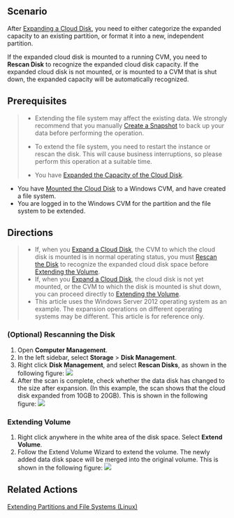 ## Scenario

After [Expanding a Cloud Disk](https://intl.cloud.tencent.com/document/product/362/5747), you need to either categorize the expanded capacity to an existing partition, or format it into a new, independent partition.

If the expanded cloud disk is mounted to a running CVM, you need to **Rescan Disk** to recognize the expanded cloud disk capacity.
If the expanded cloud disk is not mounted, or is mounted to a CVM that is shut down, the expanded capacity will be automatically recognized.

## Prerequisites
>- Extending the file system may affect the existing data. We strongly recommend that you manually [Create a Snapshot](https://intl.cloud.tencent.com/document/product/362/5755) to back up your data before performing the operation.
>- To extend the file system, you need to restart the instance or rescan the disk. This will cause business interruptions, so please perform this operation at a suitable time.
>
>- You have [Expanded the Capacity of the Cloud Disk](http://intl.cloud.tencent.com/document/product/362/5747).
- You have [Mounted the Cloud Disk](https://intl.cloud.tencent.com/document/product/362/5745) to a Windows CVM, and have created a file system.
- You are logged in to the Windows CVM for the partition and the file system to be extended.

## Directions
>- If, when you [Expand a Cloud Disk](https://intl.cloud.tencent.com/document/product/362/5747), the CVM to which the cloud disk is mounted is in normal operating status, you must [Rescan the Disk](#Scanning) to recognize the expanded cloud disk space before [Extending the Volume](#Extending).
>- If, when you [Expand a Cloud Disk](https://intl.cloud.tencent.com/document/product/362/5747), the cloud disk is not yet mounted, or the CVM to which the disk is mounted is shut down, you can proceed directly to [Extending the Volume](#Extending).
>- This article uses the Windows Server 2012 operating system as an example. The expansion operations on different operating systems may be different. This article is for reference only.

<span id="Scanning"></span>
### (Optional) Rescanning the Disk

1. Open **Computer Management**.
2. In the left sidebar, select **Storage** > **Disk Management**.
3. Right click **Disk Management**, and select **Rescan Disks**, as shown in the following figure:
![](https://main.qcloudimg.com/raw/4dcdd9f42a942cba2352c730090ba049.png)
4. After the scan is complete, check whether the data disk has changed to the size after expansion. (In this example, the scan shows that the cloud disk expanded from 10GB to 20GB). This is shown in the following figure:
![](https://main.qcloudimg.com/raw/6cbf3575b9ee5fd1a3620ddf87105789.jpg)

<span id="Extending"></span>
### Extending Volume

1. Right click anywhere in the white area of the disk space. Select **Extend Volume**.
2. Follow the Extend Volume Wizard to extend the volume. The newly added data disk space will be merged into the original volume. This is shown in the following figure:
![](https://main.qcloudimg.com/raw/a561eba48c0fb8e903981f2ea82ae6be.png)

## Related Actions
[Extending Partitions and File Systems (Linux)](https://intl.cloud.tencent.com/document/product/362/6734)
